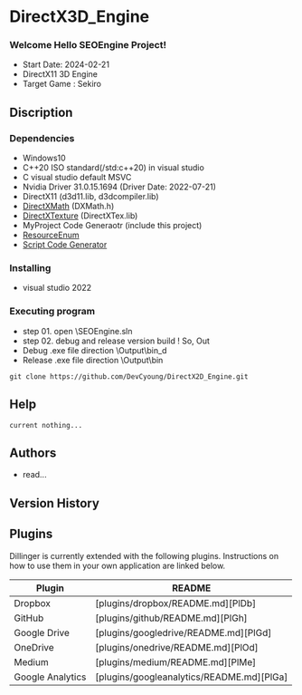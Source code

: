 # DirectX3D_Engine
### Welcome Hello SEOEngine Project!
* Start Date: 2024-02-21
* DirectX11 3D Engine
* Target Game  : Sekiro

## Discription

### Dependencies
* Windows10
* C++20 ISO standard(/std:c++20) in visual studio
* C visual studio default MSVC
* Nvidia Driver 31.0.15.1694 (Driver Date: 2022-07-21)
* DirectX11 (d3d11.lib, d3dcompiler.lib)
* [DirectXMath](https://github.com/microsoft/DirectXMath.git) (DXMath.h)
* [DirectXTexture](https://github.com/microsoft/DirectXTex.git) (DirectXTex.lib)
* MyProject Code Generaotr (include this project)
* [ResourceEnum](https://github.com/DevCyoung/DirectX2D_Engine/tree/main/Helper/Resource/ConsoleApp1)
* [Script Code Generator](https://github.com/DevCyoung/DirectX2D_Engine/tree/main/Helper/ScriptGen)

### Installing
* visual studio 2022

### Executing program
* step 01. open <your directory>\SEOEngine.sln
* step 02. debug and release version build ! So, Out
* Debug .exe file direction \Output\bin_d
* Release .exe file direction \Output\bin

```
git clone https://github.com/DevCyoung/DirectX2D_Engine.git
```

## Help
```
current nothing...
```

## Authors
* read...

## Version History

## Plugins
Dillinger is currently extended with the following plugins.
Instructions on how to use them in your own application are linked below.

| Plugin | README |
| ------ | ------ |
| Dropbox | [plugins/dropbox/README.md][PlDb] |
| GitHub | [plugins/github/README.md][PlGh] |
| Google Drive | [plugins/googledrive/README.md][PlGd] |
| OneDrive | [plugins/onedrive/README.md][PlOd] |
| Medium | [plugins/medium/README.md][PlMe] |
| Google Analytics | [plugins/googleanalytics/README.md][PlGa] |	
